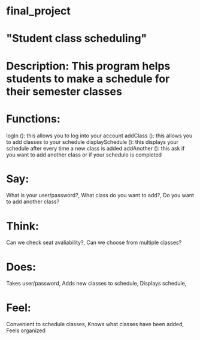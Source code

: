 # final_project
# "Student class scheduling"

# Description: This program helps students to make a schedule for their semester classes

# Functions:
logIn (): this allows you to log into your account
addClass (): this allows you to add classes to your schedule
displaySchedule (): this displays your schedule after every time a new class is added
addAnother (): this ask if you want to add another class or if your schedule is completed

# Say:
What is your user/password?, 
What class do you want to add?, 
Do you want to add another class?

# Think:
Can we check seat avaliability?, 
Can we choose from multiple classes?

# Does:
Takes user/password, 
Adds new classes to schedule, 
Displays schedule, 

# Feel:
Convenient to schedule classes, 
Knows what classes have been added, 
Feels organized
